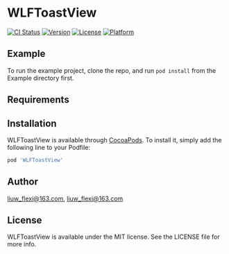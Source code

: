 # WLFToastView

[![CI Status](https://img.shields.io/travis/liuw_flexi@163.com/WLFToastView.svg?style=flat)](https://travis-ci.org/liuw_flexi@163.com/WLFToastView)
[![Version](https://img.shields.io/cocoapods/v/WLFToastView.svg?style=flat)](https://cocoapods.org/pods/WLFToastView)
[![License](https://img.shields.io/cocoapods/l/WLFToastView.svg?style=flat)](https://cocoapods.org/pods/WLFToastView)
[![Platform](https://img.shields.io/cocoapods/p/WLFToastView.svg?style=flat)](https://cocoapods.org/pods/WLFToastView)

## Example

To run the example project, clone the repo, and run `pod install` from the Example directory first.

## Requirements

## Installation

WLFToastView is available through [CocoaPods](https://cocoapods.org). To install
it, simply add the following line to your Podfile:

```ruby
pod 'WLFToastView'
```

## Author

liuw_flexi@163.com, liuw_flexi@163.com

## License

WLFToastView is available under the MIT license. See the LICENSE file for more info.
